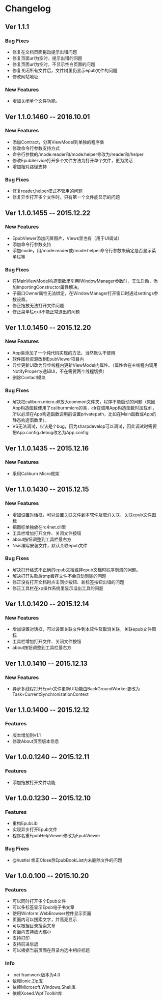 # **Changelog**

## **Ver 1.1.1**

### Bug Fixes
+ 修复在文档页面拖动提示出错问题
+ 修复页面url为空时，提示出错的问题
+ 修复页面url为空时，不显示空白页面的问题
+ 修复关闭所有文件后，文件树里仍显示epub文件的问题
+ 修改网站地址

### New Features
+ 增加关闭单个文件功能。

## **Ver 1.1.0.1460** -- 2016.10.01

### New Features
+ 添加Contract，分离ViewModel到单独的程序集
+ 修改命令行参数支持方式
+ 命令行参数的/mode:reader和/mode:helper修改为/reader和/helper
+ 修改EpubService打开多个文件方法为打开单个文件，更为灵活
+ 增加相对路径支持

### Bug Fixes
+ 修复reader,helper模式不管用的问题
+ 修复异步打开多个文件时，只有第一个文件能显示的问题


## **Ver 1.1.0.1455** -- 2015.12.22

### New Features
+ EpubViewer添加闪屏图片，Views里也有（用于UI调试）
+ 添加命令行参数支持
+ 添加mode，用/mode:reader或/mode:helper命令行参数来确定是否显示菜单栏等

### Bug Fixes
+ 在MainViewModel构造函数里引用IWindowManager参数时，无法启动，添加ImportingConstructor属性解决。
+ 子窗口Owner属性无法绑定，在WindowManager打开窗口时通过settings参数设置。
+ 修正拖放无法打开文件问题
+ 修正菜单栏exit不能正常退出的问题


## **Ver 1.1.0.1450** -- 2015.12.20

### New Features
+ App类添加了一个纯代码实现的方法，当然默认不使用
+ 软件图标资源改到EpubViewer项目内
+ 异步更新UI改为异步线程内更新ViewModel内属性。（属性会在主线程内调用NotifyProperty通知UI，不在需要两个线程切换）
+ 删除Contact模块

### Bug Fixes
+ 解决把caliburn.micro.dll放大common文件夹，程序不能启动的问题（原因App构造函数使用了caliburnmicro的类，clr在调用App构造函数时加载dll，所以必须在App构造函数调用前设置privatepath，比如在Main函数或App的静态构造函数里）。
+ VS无法调试，应该是个bug，因为sharpdevelop可以调试，因此调试时需要把App.config.debug改名为App.config


## **Ver 1.1.0.1435** -- 2015.12.16

### New Features
+ 采用Caliburn Micro框架


## **Ver 1.1.0.1430** -- 2015.12.15

### New Features
+ 增加设置对话框，可以设置关联文件到本软件及取消关联，关联epub文件图标
+ 把图标单独放在rc4net.dll里
+ 工具栏增加打开文件、关闭文件按钮
+ about按钮调整到工具栏最右方
+ Nsis编写安装文件，默认关联epub文件

### Bug Fixes
+ 解决打开格式不正确的epub文档或非epub文档时程序崩溃的问题。
+ 解决打开失败后tmp缓存文件不会自动删除的问题
+ 修正没有打开文档时点击同步按钮、新标签按钮出错的问题
+ 修正工具栏在xp操作系统里显示溢出工具的问题


## **Ver 1.1.0.1420** -- 2015.12.14

### New Features
+ 增加设置对话框，可以设置关联文件到本软件及取消关联，关联epub文件图标
+ 工具栏增加打开文件、关闭文件按钮
+ about按钮调整到工具栏最右方

## **Ver 1.1.0.1410** -- 2015.12.13
### New Features
+ 异步多线程打开Epub文件更新UI功能由BackGroundWorker更改为Task+CurrentSynchronizationContext


## **Ver 1.1.0.1400** -- 2015.12.12

### Features
+ 版本增加到v1.1
+ 修改About页面版本信息


## **Ver 1.0.0.1240** -- 2015.12.11

### Features
+ 添加拖放打开文件功能


## **Ver 1.0.0.1230** -- 2015.12.10

### Features
+ 重构EpubLib
+ 实现异步打开Epub文件
+ 程序名重EpubHelpViewer修改为EpubViewer

### Bug Fixes
+ @hustlei 修正Close后EpubBookList内未删除文件的问题


## **Ver 1.0.0.100** -- 2015.10.20

### Features
+ 可以同时打开多个Epub文件
+ 可以多标签显示Epub电子书文章
+ 使用Winform WebBrowser控件显示页面
+ 页面内可以搜索文字，并高亮显示
+ 可以根据目录搜索文章
+ 页面内支持放大缩小
+ 支持打印
+ 支持前进后退
+ 可以根据当前页面在目录内选中相应标题

### Info
+ .net framwork版本为4.0
+ 依赖Ionic.Zip库
+ 依赖Microsoft.Windows.Shell库
+ 依赖Xceed.Wpf.Toolkit库